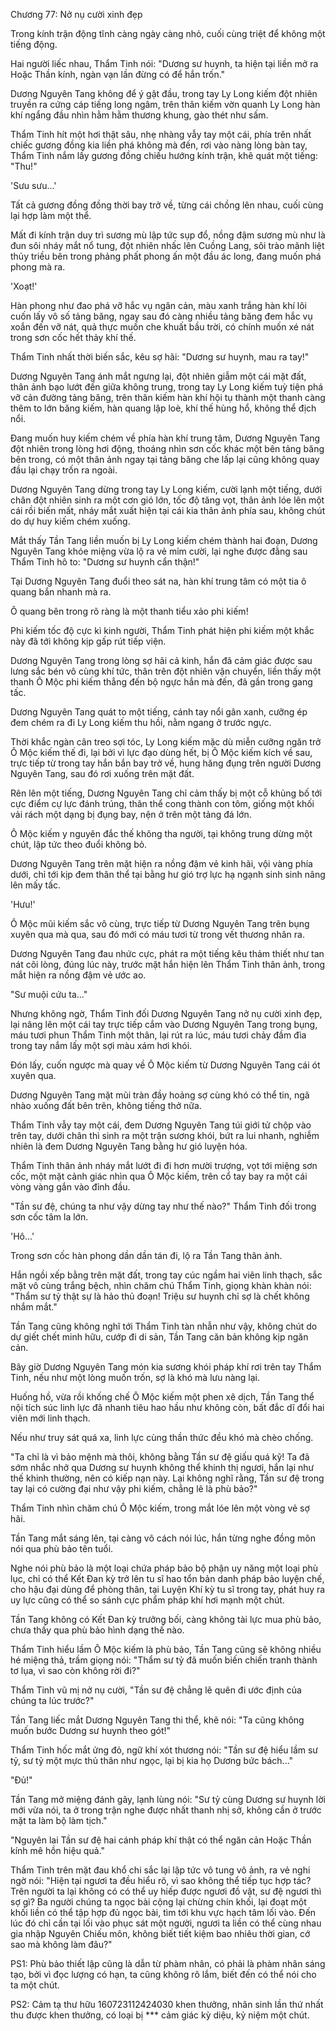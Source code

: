 




Chương 77: Nở nụ cười xinh đẹp


Trong kính trận động tĩnh càng ngày càng nhỏ, cuối cùng triệt để không một tiếng động.

Hai người liếc nhau, Thẩm Tinh nói: "Dương sư huynh, ta hiện tại liền mở ra Hoặc Thần kính, ngàn vạn lần đừng có để hắn trốn."

Dương Nguyên Tang không để ý gật đầu, trong tay Ly Long kiếm đột nhiên truyền ra cứng cáp tiếng long ngâm, trên thân kiếm vờn quanh Ly Long hàn khí ngẩng đầu nhìn hằm hằm thương khung, gào thét như sấm.

Thẩm Tinh hít một hơi thật sâu, nhẹ nhàng vẫy tay một cái, phía trên nhất chiếc gương đồng kia liền phá không mà đến, rơi vào nàng lòng bàn tay, Thẩm Tinh nắm lấy gương đồng chiếu hướng kính trận, khẽ quát một tiếng: "Thu!"

'Sưu sưu...'

Tất cả gương đồng đồng thời bay trở về, từng cái chồng lên nhau, cuối cùng lại hợp làm một thể.

Mất đi kính trận duy trì sương mù lập tức sụp đổ, nồng đậm sương mù như là đun sôi nháy mắt nổ tung, đột nhiên nhấc lên Cuồng Lang, sôi trào mãnh liệt thủy triều bên trong phảng phất phong ấn một đầu ác long, đang muốn phá phong mà ra.

'Xoạt!'

Hàn phong như đao phá vỡ hắc vụ ngăn cản, màu xanh trắng hàn khí lôi cuốn lấy vô số tảng băng, ngay sau đó càng nhiều tảng băng đem hắc vụ xoắn đến vỡ nát, quả thực muốn che khuất bầu trời, có chính muốn xé nát trong sơn cốc hết thảy khí thế.

Thẩm Tinh nhất thời biến sắc, kêu sợ hãi: "Dương sư huynh, mau ra tay!"

Dương Nguyên Tang ánh mắt ngưng lại, đột nhiên giẫm một cái mặt đất, thân ảnh bạo lướt đến giữa không trung, trong tay Ly Long kiếm tuỳ tiện phá vỡ cản đường tảng băng, trên thân kiếm hàn khí hội tụ thành một thanh càng thêm to lớn băng kiếm, hàn quang lập loè, khí thế hùng hổ, không thể địch nổi.

Đang muốn huy kiếm chém về phía hàn khí trung tâm, Dương Nguyên Tang đột nhiên trong lòng hơi động, thoáng nhìn sơn cốc khác một bên tảng băng bên trong, có một thân ảnh ngay tại tảng băng che lấp lại cũng không quay đầu lại chạy trốn ra ngoài.

Dương Nguyên Tang dừng trong tay Ly Long kiếm, cười lạnh một tiếng, dưới chân đột nhiên sinh ra một cơn gió lớn, tốc độ tăng vọt, thân ảnh lóe lên một cái rồi biến mất, nháy mắt xuất hiện tại cái kia thân ảnh phía sau, không chút do dự huy kiếm chém xuống.

Mắt thấy Tần Tang liền muốn bị Ly Long kiếm chém thành hai đoạn, Dương Nguyên Tang khóe miệng vừa lộ ra vẻ mỉm cười, lại nghe được đằng sau Thẩm Tinh hô to: "Dương sư huynh cẩn thận!"

Tại Dương Nguyên Tang đuổi theo sát na, hàn khí trung tâm có một tia ô quang bắn nhanh mà ra.

Ô quang bên trong rõ ràng là một thanh tiểu xảo phi kiếm!

Phi kiếm tốc độ cực kì kinh người, Thẩm Tinh phát hiện phi kiếm một khắc này đã tới không kịp gấp rút tiếp viện.

Dương Nguyên Tang trong lòng sợ hãi cả kinh, hắn đã cảm giác được sau lưng sắc bén vô cùng khí tức, thân trên đột nhiên vặn chuyển, liền thấy một thanh Ô Mộc phi kiếm thẳng đến bộ ngực hắn mà đến, đã gần trong gang tấc.

Dương Nguyên Tang quát to một tiếng, cánh tay nổi gân xanh, cưỡng ép đem chém ra đi Ly Long kiếm thu hồi, nằm ngang ở trước ngực.

Thời khắc ngàn cân treo sợi tóc, Ly Long kiếm mặc dù miễn cưỡng ngăn trở Ô Mộc kiếm thế đi, lại bởi vì lực đạo dùng hết, bị Ô Mộc kiếm kích về sau, trực tiếp từ trong tay hắn bắn bay trở về, hung hăng đụng trên người Dương Nguyên Tang, sau đó rơi xuống trên mặt đất.

Rên lên một tiếng, Dương Nguyên Tang chỉ cảm thấy bị một cỗ khủng bố tới cực điểm cự lực đánh trúng, thân thể cong thành con tôm, giống một khối vải rách một dạng bị đụng bay, nện ở trên một tảng đá lớn.

Ô Mộc kiếm y nguyên đắc thế không tha người, tại không trung dừng một chút, lập tức theo đuổi không bỏ.

Dương Nguyên Tang trên mặt hiện ra nồng đậm vẻ kinh hãi, vội vàng phía dưới, chỉ tới kịp đem thân thể tại bằng hư gió trợ lực hạ ngạnh sinh sinh nâng lên mấy tấc.

'Hưu!'

Ô Mộc mũi kiếm sắc vô cùng, trực tiếp từ Dương Nguyên Tang trên bụng xuyên qua mà qua, sau đó mới có máu tươi từ trong vết thương nhân ra.

Dương Nguyên Tang đau nhức cực, phát ra một tiếng kêu thảm thiết như tan nát cõi lòng, đúng lúc này, trước mặt hắn hiện lên Thẩm Tinh thân ảnh, trong mắt hiện ra nồng đậm vẻ ước ao.

"Sư muội cứu ta..."

Nhưng không ngờ, Thẩm Tinh đối Dương Nguyên Tang nở nụ cười xinh đẹp, lại nâng lên một cái tay trực tiếp cắm vào Dương Nguyên Tang trong bụng, máu tươi phun Thẩm Tinh một thân, lại rút ra lúc, máu tươi chảy đầm đìa trong tay nắm lấy một sợi màu xám hơi khói.

Đón lấy, cuốn ngược mà quay về Ô Mộc kiếm từ Dương Nguyên Tang cái ót xuyên qua.

Dương Nguyên Tang mặt mũi tràn đầy hoảng sợ cùng khó có thể tin, ngã nhào xuống đất bên trên, không tiếng thở nữa.

Thẩm Tinh vẫy tay một cái, đem Dương Nguyên Tang túi giới tử chộp vào trên tay, dưới chân thì sinh ra một trận sương khói, bứt ra lui nhanh, nghiễm nhiên là đem Dương Nguyên Tang bằng hư gió luyện hóa.

Thẩm Tinh thân ảnh nháy mắt lướt đi đi hơn mười trượng, vọt tới miệng sơn cốc, một mặt cảnh giác nhìn qua Ô Mộc kiếm, trên cổ tay bay ra một cái vòng vàng gắn vào đỉnh đầu.

"Tần sư đệ, chúng ta như vậy dừng tay như thế nào?" Thẩm Tinh đối trong sơn cốc tâm la lớn.

'Hô...'

Trong sơn cốc hàn phong dần dần tán đi, lộ ra Tần Tang thân ảnh.

Hắn ngồi xếp bằng trên mặt đất, trong tay cúc ngầm hai viên linh thạch, sắc mặt vô cùng trắng bệch, nhìn chăm chú Thẩm Tinh, giọng khàn khàn nói: "Thẩm sư tỷ thật sự là hảo thủ đoạn! Triệu sư huynh chỉ sợ là chết không nhắm mắt."

Tần Tang cũng không nghĩ tới Thẩm Tinh tàn nhẫn như vậy, không chút do dự giết chết minh hữu, cướp đi di sản, Tần Tang căn bản không kịp ngăn cản.

Bây giờ Dương Nguyên Tang món kia sương khói pháp khí rơi trên tay Thẩm Tinh, nếu như một lòng muốn trốn, sợ là khó mà lưu nàng lại.

Huống hồ, vừa rồi khống chế Ô Mộc kiếm một phen xê dịch, Tần Tang thể nội tích súc linh lực đã nhanh tiêu hao hầu như không còn, bất đắc dĩ đổi hai viên mới linh thạch.

Nếu như truy sát quá xa, linh lực cùng thần thức đều khó mà chèo chống.

"Ta chỉ là vì bảo mệnh mà thôi, không bằng Tần sư đệ giấu quá kỹ! Ta đã sớm nhắc nhở qua Dương sư huynh không thể khinh thị ngươi, hắn lại như thế khinh thường, nên có kiếp nạn này. Lại không nghĩ rằng, Tần sư đệ trong tay lại có cường đại như vậy phi kiếm, chẳng lẽ là phù bảo?"

Thẩm Tinh nhìn chăm chú Ô Mộc kiếm, trong mắt lóe lên một vòng vẻ sợ hãi.

Tần Tang mắt sáng lên, tại càng võ cách nói lúc, hắn từng nghe đồng môn nói qua phù bảo tên tuổi.

Nghe nói phù bảo là một loại chứa pháp bảo bộ phận uy năng một loại phù lục, chỉ có thể Kết Đan kỳ trở lên tu sĩ hao tổn bản danh pháp bảo luyện chế, cho hậu đại dùng để phòng thân, tại Luyện Khí kỳ tu sĩ trong tay, phát huy ra uy lực cũng có thể so sánh cực phẩm pháp khí hơi mạnh một chút.

Tần Tang không có Kết Đan kỳ trưởng bối, càng không tài lực mua phù bảo, chưa thấy qua phù bảo hình dạng thế nào.

Thẩm Tinh hiểu lầm Ô Mộc kiếm là phù bảo, Tần Tang cũng sẽ không nhiều hé miệng thả, trầm giọng nói: "Thẩm sư tỷ đã muốn biến chiến tranh thành tơ lụa, vì sao còn không rời đi?"

Thẩm Tinh vũ mị nở nụ cười, "Tần sư đệ chẳng lẽ quên đi ước định của chúng ta lúc trước?"

Tần Tang liếc mắt Dương Nguyên Tang thi thể, khẽ nói: "Ta cũng không muốn bước Dương sư huynh theo gót!"

Thẩm Tinh hốc mắt ửng đỏ, ngữ khí xót thương nói: "Tần sư đệ hiểu lầm sư tỷ, sư tỷ một mực thủ thân như ngọc, lại bị kia họ Dương bức bách..."

"Đủ!"

Tần Tang mở miệng đánh gãy, lạnh lùng nói: "Sư tỷ cùng Dương sư huynh lời mới vừa nói, ta ở trong trận nghe được nhất thanh nhị sở, không cần ở trước mặt ta làm bộ làm tịch."

"Nguyên lai Tần sư đệ hai cánh pháp khí thật có thể ngăn cản Hoặc Thần kính mê hồn hiệu quả."

Thẩm Tinh trên mặt đau khổ chi sắc lại lập tức vô tung vô ảnh, ra vẻ nghi ngờ nói: "Hiện tại ngươi ta đều hiểu rõ, vì sao không thể tiếp tục hợp tác? Trên người ta lại không có có thể uy hiếp được ngươi đồ vật, sư đệ ngươi thì sợ gì? Ba người chúng ta ngọc bài cộng lại chừng chín khối, lại đoạt một khối liền có thể tập hợp đủ ngọc bài, tìm tới khu vực hạch tâm lối vào. Đến lúc đó chỉ cần tại lối vào phục sát một người, ngươi ta liền có thể cùng nhau gia nhập Nguyên Chiếu môn, không biết tiết kiệm bao nhiêu thời gian, cớ sao mà không làm đâu?"

PS1: Phù bảo thiết lập cũng là dẫn từ phàm nhân, có phải là phàm nhân sáng tạo, bởi vì đọc lượng có hạn, ta cũng không rõ lắm, biết đến có thể nói cho ta một chút.

PS2: Cảm tạ thư hữu 160723112424030 khen thưởng, nhân sinh lần thứ nhất thu được khen thưởng, có loại bị *** cảm giác kỳ diệu, kỷ niệm một chút.




